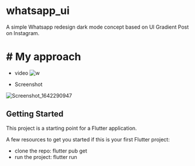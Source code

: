 # whatsapp_ui

A simple Whatsapp redesign dark mode concept based on UI Gradient Post on Instagram.



# # My approach
- video 
![w](https://user-images.githubusercontent.com/42675180/149642004-9a827b23-d3cd-4a30-a64c-d1a3ec9c0062.gif)

- Screenshot

![Screenshot_1642290947](https://user-images.githubusercontent.com/42675180/149642019-98229f80-e1a9-4df7-80c4-03d5f642f22a.png)

## Getting Started

This project is a starting point for a Flutter application.

A few resources to get you started if this is your first Flutter project:

- clone the repo: flutter pub get
- run the project: flutter run <name>

